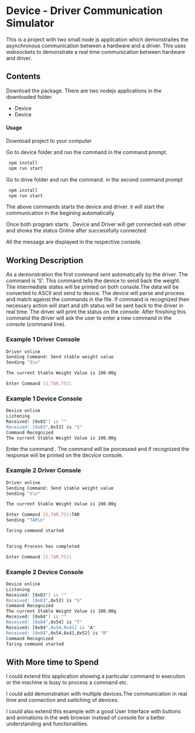 # Device - Driver  Communication Simulator
This is a project with two small node js application which demonstraites the asynchronous communication between a hardware and a driver. This uses websockets to demonstrate a real time communication between hardware and driver.

## Contents

Download the package. There are two nodejs applications in the downloaded folder.
- Device 
- Device 

#### Usage

Download project to your computer

Go to device folder and run the command in the command prompt.

```bash
 npm install
 npm run start
```


Go to drive folder and run the command. in the second command prompt

```bash
 npm install
 npm run start
```


The above commands starts the device and driver. it will start the communication in the begining automatically. 

Once both program starts . Device and Driver will get connected eah other and shows the status Online after successfully connected.

All the messags are displayed in the respective console.

## Working Description

As a demonstration the first command sent automatically by the driver. 
The command is 'S'. This command tells the device to send back the weight.
The intermediate states will be printed on both console.The data will be converted to ASCII and send to device. The device will parse and process and match against the commands in the file. If command is recognized then necessary action will start and sth status will be sent back to the driver in real time. 
The driver will print the status on the console.
After finishing this command the driver will ask the user to enter a new command in the console (command line).

### Example 1 Driver Console

```bash
Driver online
Sending Command: Send stable weight value
Sending "S\n"

The current Stable Weight Value is 100.00g

Enter Command [S,TAR,TS]:
```
### Example 1 Device Console

```bash
Device online
Listening
Received: [0x83"] is ""
Received: [0x83",0x53] is "S"
Command Recognized
The current Stable Weight Value is 100.00g

```
Enter the command . The command will be porcessed and if recognized the response will be printed on the decvice console.

### Example 2  Driver Console

```bash
Driver online
Sending Command: Send stable weight value
Sending "S\n"

The current Stable Weight Value is 100.00g

Enter Command [S,TAR,TS]:TAR
Sending "TAR\n"

Taring command started


Taring Process has completed

Enter Command [S,TAR,TS]:
```
### Example 2 Device Console

```bash
Device online
Listening
Received: [0x83"] is ""
Received: [0x83",0x53] is "S"
Command Recognized
The current Stable Weight Value is 100.00g
Received: [0x84"] is ""
Received: [0x84",0x54] is "T"
Received: [0x84",0x54,0x41] is "A"
Received: [0x84",0x54,0x41,0x52] is "R"
Command Recognized
Taring command started

```

## With More time to Spend

I could extend this application showing a particular command in execution or the machine is busy to process a command etc.

I could add demonstration with multiple devices.The  communication in real time and connection and swtiching of devices.

I could also extend this example with a good User Interface with buttons and animations in the web browser instead of console for a better understanding and functionalities.

